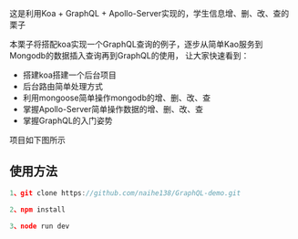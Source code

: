 
这是利用Koa + GraphQL + Apollo-Server实现的，学生信息增、删、改、查的栗子

本栗子将搭配koa实现一个GraphQL查询的例子，逐步从简单Kao服务到Mongodb的数据插入查询再到GraphQL的使用，
让大家快速看到：

* 搭建koa搭建一个后台项目
* 后台路由简单处理方式
* 利用mongoose简单操作mongodb的增、删、改、查
* 掌握Apollo-Server简单操作数据的增、删、改、查
* 掌握GraphQL的入门姿势

项目如下图所示


## 使用方法

````js
1、git clone https://github.com/naihe138/GraphQL-demo.git

2、npm install

3、node run dev

````
